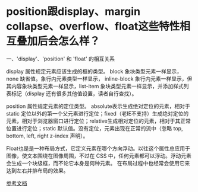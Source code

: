 # position跟display、margin collapse、overflow、float这些特性相互叠加后会怎么样？

一、'display'、'position' 和 'float' 的相互关系

display 属性规定元素应该生成的框的类型。 block 象块类型元素一样显示，none 缺省值。象行内元素类型一样显示， inline-block 象行内元素一样显示，但其内容象块类型元素一样显示，list-item 象块类型元素一样显示，并添加样式列表标记（display 还有很多其他值设置，读者自行查找）。

position 属性规定元素的定位类型。 absolute表示生成绝对定位的元素，相对于 static 定位以外的第一个父元素进行定位；fixed（老IE不支持）生成绝对定位的元素，相对于浏览器窗口进行定位；relative生成相对定位的元素，相对于其正常位置进行定位；static  默认值。没有定位，元素出现在正常的流中（忽略 top, bottom, left, right z-index 声明）。

Float也是是一种布局方式，它定义元素在哪个方向浮动。以往这个属性总应用于图像，使文本围绕在图像周围，不过在 CSS 中，任何元素都可以浮动。浮动元素会生成一个块级框，而不论它本身是何种元素。 在布局过程中也经常会使用它来达到左右并排布局的效果。

[参考文档](http://www.360doc.cn/article/33425417_560063593.html)